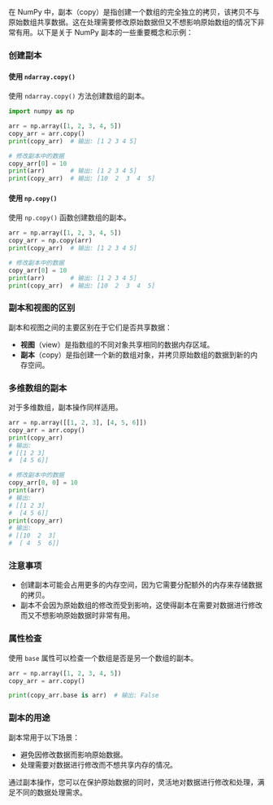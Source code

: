 在 NumPy 中，副本（copy）是指创建一个数组的完全独立的拷贝，该拷贝不与原始数组共享数据。这在处理需要修改原始数据但又不想影响原始数组的情况下非常有用。以下是关于 NumPy 副本的一些重要概念和示例：

### 创建副本

#### 使用 `ndarray.copy()`

使用 `ndarray.copy()` 方法创建数组的副本。

```python
import numpy as np

arr = np.array([1, 2, 3, 4, 5])
copy_arr = arr.copy()
print(copy_arr)  # 输出: [1 2 3 4 5]

# 修改副本中的数据
copy_arr[0] = 10
print(arr)       # 输出: [1 2 3 4 5]
print(copy_arr)  # 输出: [10  2  3  4  5]
```

#### 使用 `np.copy()`

使用 `np.copy()` 函数创建数组的副本。

```python
arr = np.array([1, 2, 3, 4, 5])
copy_arr = np.copy(arr)
print(copy_arr)  # 输出: [1 2 3 4 5]

# 修改副本中的数据
copy_arr[0] = 10
print(arr)       # 输出: [1 2 3 4 5]
print(copy_arr)  # 输出: [10  2  3  4  5]
```

### 副本和视图的区别

副本和视图之间的主要区别在于它们是否共享数据：

- **视图**（view）是指数组的不同对象共享相同的数据内存区域。
- **副本**（copy）是指创建一个新的数组对象，并拷贝原始数组的数据到新的内存空间。

### 多维数组的副本

对于多维数组，副本操作同样适用。

```python
arr = np.array([[1, 2, 3], [4, 5, 6]])
copy_arr = arr.copy()
print(copy_arr)
# 输出:
# [[1 2 3]
#  [4 5 6]]

# 修改副本中的数据
copy_arr[0, 0] = 10
print(arr)
# 输出:
# [[1 2 3]
#  [4 5 6]]
print(copy_arr)
# 输出:
# [[10  2  3]
#  [ 4  5  6]]
```

### 注意事项

- 创建副本可能会占用更多的内存空间，因为它需要分配额外的内存来存储数据的拷贝。
- 副本不会因为原始数组的修改而受到影响，这使得副本在需要对数据进行修改而又不想影响原始数据时非常有用。

### 属性检查

使用 `base` 属性可以检查一个数组是否是另一个数组的副本。

```python
arr = np.array([1, 2, 3, 4, 5])
copy_arr = arr.copy()

print(copy_arr.base is arr)  # 输出: False
```

### 副本的用途

副本常用于以下场景：
- 避免因修改数据而影响原始数据。
- 处理需要对数据进行修改而不想共享内存的情况。

通过副本操作，您可以在保护原始数据的同时，灵活地对数据进行修改和处理，满足不同的数据处理需求。